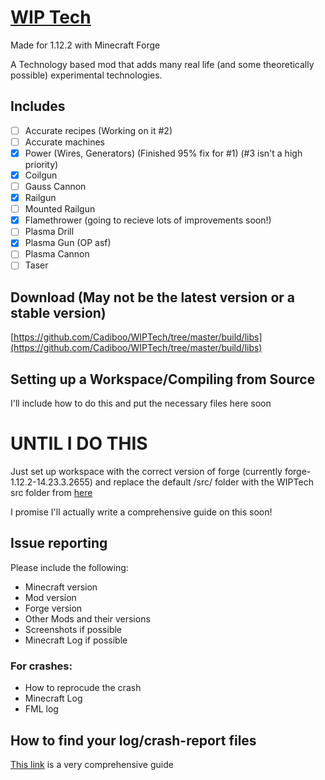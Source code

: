 # [WIP Tech](https://github.com/Cadiboo/WIPTech/tree/master/src/)
Made for 1.12.2 with Minecraft Forge

A Technology based mod that adds many real life (and some theoretically possible) experimental technologies.

## Includes
- [ ] Accurate recipes (Working on it #2)
- [ ] Accurate machines
- [x] Power (Wires, Generators) (Finished 95% fix for #1) (#3 isn't a high priority)
- [x] Coilgun
- [ ] Gauss Cannon
- [x] Railgun
- [ ] Mounted Railgun
- [x] Flamethrower (going to recieve lots of improvements soon!)
- [ ] Plasma Drill
- [x] Plasma Gun (OP asf)
- [ ] Plasma Cannon
- [ ] Taser

## Download (May not be the latest version or a stable version)
[https://github.com/Cadiboo/WIPTech/tree/master/build/libs](https://github.com/Cadiboo/WIPTech/tree/master/build/libs)

## Setting up a Workspace/Compiling from Source
I'll include how to do this and put the necessary files here soon
# UNTIL I DO THIS
Just set up workspace with the correct version of forge (currently forge-1.12.2-14.23.3.2655) and replace the default /src/ folder with the WIPTech src folder from [here](https://github.com/Cadiboo/WIPTech/tree/master/)

I promise I'll actually write a comprehensive guide on this soon!

## Issue reporting
Please include the following:

* Minecraft version
* Mod version
* Forge version
* Other Mods and their versions
* Screenshots if possible
* Minecraft Log if possible
### For crashes:
* How to reprocude the crash
* Minecraft Log
* FML log
## How to find your log/crash-report files
[This link](https://minecraft.gamepedia.com/.minecraft) is a very comprehensive guide
